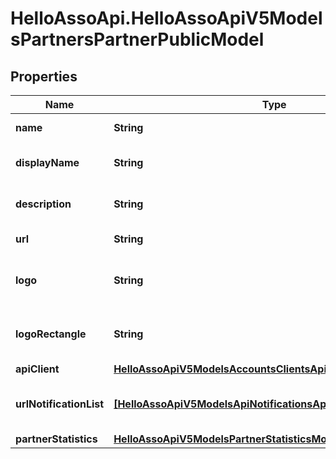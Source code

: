 # HelloAssoApi.HelloAssoApiV5ModelsPartnersPartnerPublicModel

## Properties

Name | Type | Description | Notes
------------ | ------------- | ------------- | -------------
**name** | **String** | Name of the partner | [optional] 
**displayName** | **String** | Display Name of the partner | [optional] 
**description** | **String** | Description of the partner | [optional] 
**url** | **String** | Website of the partner | [optional] 
**logo** | **String** | Logo of the partner : square format | [optional] 
**logoRectangle** | **String** | Logo of the partner : rectangle format | [optional] 
**apiClient** | [**HelloAssoApiV5ModelsAccountsClientsApiClientModel**](HelloAssoApiV5ModelsAccountsClientsApiClientModel.md) |  | [optional] 
**urlNotificationList** | [**[HelloAssoApiV5ModelsApiNotificationsApiUrlNotificationModel]**](HelloAssoApiV5ModelsApiNotificationsApiUrlNotificationModel.md) | Url Notification of the partner | [optional] 
**partnerStatistics** | [**HelloAssoApiV5ModelsPartnerStatisticsModel**](HelloAssoApiV5ModelsPartnerStatisticsModel.md) |  | [optional] 


